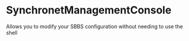 # SynchronetManagementConsole
Allows you to modify your SBBS configuration without needing to use the shell
